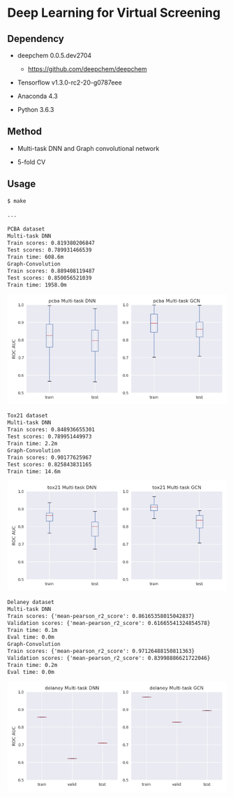 Deep Learning for Virtual Screening
===================================

Dependency
----------

- deepchem 0.0.5.dev2704
    * https://github.com/deepchem/deepchem

- Tensorflow v1.3.0-rc2-20-g0787eee

- Anaconda 4.3

- Python 3.6.3


Method
------

- Multi-task DNN and Graph convolutional network

- 5-fold CV


Usage
-----

    $ make
    
    ...
     
    PCBA dataset
    Multi-task DNN
    Train scores: 0.819380206847
    Test scores: 0.789931466539
    Train time: 608.6m
    Graph-Convolution
    Train scores: 0.889408119487
    Test scores: 0.850056521039
    Train time: 1958.0m

![pcba plot](https://raw.githubusercontent.com/ktaneishi/dlvs/master/log/pcba.png)

    Tox21 dataset
    Multi-task DNN
    Train scores: 0.848936655301
    Test scores: 0.789951449973
    Train time: 2.2m
    Graph-Convolution
    Train scores: 0.90177625967
    Test scores: 0.825843831165
    Train time: 14.6m

![tox21 plot](https://raw.githubusercontent.com/ktaneishi/dlvs/master/log/tox21.png)

    Delaney dataset
    Multi-task DNN
    Train scores: {'mean-pearson_r2_score': 0.86165358015042837}
    Validation scores: {'mean-pearson_r2_score': 0.61665541324854578}
    Train time: 0.1m
    Eval time: 0.0m
    Graph-Convolution
    Train scores: {'mean-pearson_r2_score': 0.97126488150811363}
    Validation scores: {'mean-pearson_r2_score': 0.83998886621722046}
    Train time: 0.2m
    Eval time: 0.0m

![delaney plot](https://raw.githubusercontent.com/ktaneishi/dlvs/master/log/delaney.png)

